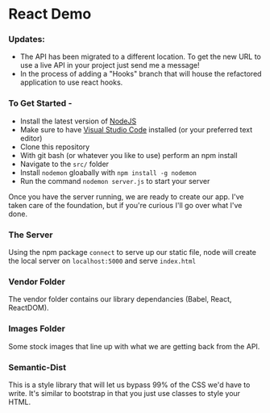 # React Demo

### Updates:
* The API has been migrated to a different location. To get the new URL to use a live API in your project just send me a message!
* In the process of adding a "Hooks" branch that will house the refactored application to use react hooks.

### To Get Started -
* Install the latest version of [NodeJS](https://nodejs.org/en/download/)
* Make sure to have [Visual Studio Code](https://code.visualstudio.com/download) installed (or your preferred text editor)
* Clone this repository
* With git bash (or whatever you like to use) perform an npm install
* Navigate to the `src/` folder
* Install `nodemon` gloabally with `npm install -g nodemon`
* Run the command `nodemon server.js` to start your server

Once you have the server running, we are ready to create our app. I've taken care of the foundation, but if you're curious I'll go over what I've done.

### The Server

Using the npm package `connect` to serve up our static file, node will create the local server on `localhost:5000` and serve `index.html`

### Vendor Folder

The vendor folder contains our library dependancies (Babel, React, ReactDOM).

### Images Folder

Some stock images that line up with what we are getting back from the API.

### Semantic-Dist

This is a style library that will let us bypass 99% of the CSS we'd have to write. It's similar to bootstrap in that you just use classes to style your HTML.
